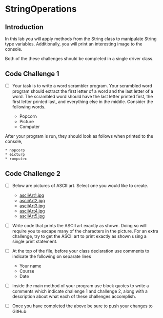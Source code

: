 # StringOperations

## Introduction

In this lab you will apply methods from the String class to manipulate String type variables.  Additionally, you will print an interesting image to the console.  

Both of the these challenges should be completed in a single driver class. 

## Code Challenge 1

- [ ] Your task is to write a word scrambler program.  Your scrambled word program should extract the first letter of a word and the last letter of a word.  The scrambled word should have the last letter printed first, the first letter printed last, and everything else in the middle.  Consider the following words.   

	* Popcorn
	* Picture
	* Computer

After your program is run, they should look as follows when printed to the console, 

	* nopcorp
	* eicturp
	* romputec

## Code Challenge 2

- [ ] Below are pictures of ASCII art.  Select one you would like to create. 

	* [asciiArt1.jpg](asciiArt1.jpg)
	* [asciiArt2.jpg](asciiArt2.jpg)
	* [asciiArt3.jpg](asciiArt3.jpg)
	* [asciiArt4.jpg](asciiArt4.jpg)
	* [asciiArt5.jpg](asciiArt5.jpg)

- [ ] Write code that prints the ASCII art exactly as shown. Doing so will require you to escape many of the characters in the picture.  For an extra challenge, try to get the ASCII art to print exactly as shown using a single print statement. 

- [ ] At the top of the file, before your class declaration use comments to indicate the following 
on separate lines

	* Your name
	* Course
	* Date

- [ ] Inside the main method of your program use block quotes to write a comments which indicate challenge 1 and challenge 2, along with a description about what each of these challenges accomplish. 

- [ ] Once you have completed the above be sure to push your changes to GitHub


